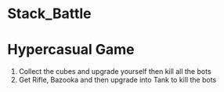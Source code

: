 # Stack_Battle
# Hypercasual Game 
1. Collect the cubes and upgrade yourself then kill all the bots
2. Get Rifle, Bazooka and then upgrade into Tank to kill the bots
